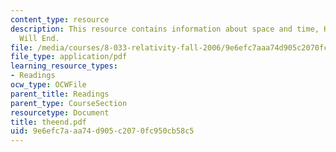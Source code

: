 ```yaml
---
content_type: resource
description: This resource contains information about space and time, How The Universe
  Will End.
file: /media/courses/8-033-relativity-fall-2006/9e6efc7aaa74d905c2070fc950cb58c5_theend.pdf
file_type: application/pdf
learning_resource_types:
- Readings
ocw_type: OCWFile
parent_title: Readings
parent_type: CourseSection
resourcetype: Document
title: theend.pdf
uid: 9e6efc7a-aa74-d905-c207-0fc950cb58c5
---
```

